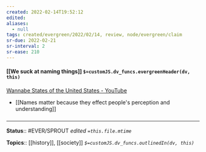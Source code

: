 ```yaml
---
created: 2022-02-14T19:52:12 
edited: 
aliases:
  - null
tags: created/evergreen/2022/02/14, review, node/evergreen/claim
sr-due: 2022-02-21
sr-interval: 2
sr-ease: 210
---
```


#### [[We suck at naming things]] `$=customJS.dv_funcs.evergreenHeader(dv, this)`

[Wannabe States of the United States - YouTube](https://www.youtube.com/watch?v=xgDF77EBGnY)
- [[Names matter because they effect people's perception and understanding]]

### <hr class="footnote"/>

**Status**:: #EVER/SPROUT
*edited `=this.file.mtime`*

**Topics**:: [[history]], [[society]]
*`$=customJS.dv_funcs.outlinedIn(dv, this)`*
